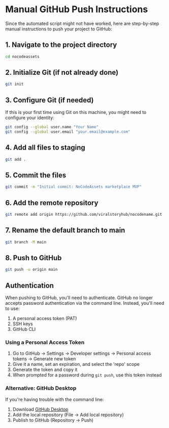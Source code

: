 # Manual GitHub Push Instructions

Since the automated script might not have worked, here are step-by-step manual instructions to push your project to GitHub:

## 1. Navigate to the project directory

```bash
cd nocodeassets
```

## 2. Initialize Git (if not already done)

```bash
git init
```

## 3. Configure Git (if needed)

If this is your first time using Git on this machine, you might need to configure your identity:

```bash
git config --global user.name "Your Name"
git config --global user.email "your.email@example.com"
```

## 4. Add all files to staging

```bash
git add .
```

## 5. Commit the files

```bash
git commit -m "Initial commit: NoCodeAssets marketplace MVP"
```

## 6. Add the remote repository

```bash
git remote add origin https://github.com/viralstoryhub/nocodename.git
```

## 7. Rename the default branch to main

```bash
git branch -M main
```

## 8. Push to GitHub

```bash
git push -u origin main
```

## Authentication

When pushing to GitHub, you'll need to authenticate. GitHub no longer accepts password authentication via the command line. Instead, you'll need to use:

1. A personal access token (PAT)
2. SSH keys
3. GitHub CLI

### Using a Personal Access Token

1. Go to GitHub → Settings → Developer settings → Personal access tokens → Generate new token
2. Give it a name, set an expiration, and select the 'repo' scope
3. Generate the token and copy it
4. When prompted for a password during `git push`, use this token instead

### Alternative: GitHub Desktop

If you're having trouble with the command line:

1. Download [GitHub Desktop](https://desktop.github.com/)
2. Add the local repository (File → Add local repository)
3. Publish to GitHub (Repository → Push)